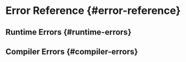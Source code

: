 <script setup>
import { ref, onMounted } from 'vue'
import { data } from './errors.data.ts'
import ErrorsTable from './ErrorsTable.vue'

const highlight = ref()
onMounted(() => {
  highlight.value = location.hash.slice(1)
})
</script>

# Error Reference {#error-reference}

## Runtime Errors {#runtime-errors}

<ErrorsTable kind="runtime" :errors="data.runtime" :highlight="highlight" />

## Compiler Errors {#compiler-errors}

<ErrorsTable kind="compiler" :errors="data.compiler" :highlight="highlight" />
